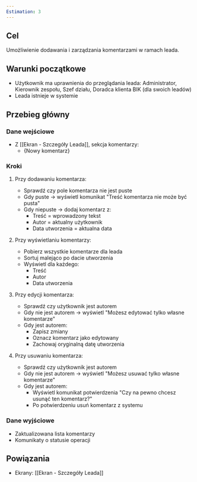 ```yaml
---
Estimation: 3
---
```



## Cel

Umożliwienie dodawania i zarządzania komentarzami w ramach leada.

## Warunki początkowe

- Użytkownik ma uprawnienia do przeglądania leada: Administrator, Kierownik zespołu, Szef działu, Doradca klienta BIK (dla swoich leadów)
- Leada istnieje w systemie

## Przebieg główny

### Dane wejściowe

- Z [[Ekran - Szczegóły Leada]], sekcja komentarzy:
  - {Nowy komentarz}

### Kroki

1. Przy dodawaniu komentarza:
   - Sprawdź czy pole komentarza nie jest puste
   - Gdy puste → wyświetl komunikat "Treść komentarza nie może być pusta"
   - Gdy niepuste → dodaj komentarz z:
     - Treść = wprowadzony tekst
     - Autor = aktualny użytkownik
     - Data utworzenia = aktualna data

2. Przy wyświetlaniu komentarzy:
   - Pobierz wszystkie komentarze dla leada
   - Sortuj malejąco po dacie utworzenia
   - Wyświetl dla każdego:
     - Treść
     - Autor
     - Data utworzenia

3. Przy edycji komentarza:
   - Sprawdź czy użytkownik jest autorem
   - Gdy nie jest autorem → wyświetl "Możesz edytować tylko własne komentarze"
   - Gdy jest autorem:
     - Zapisz zmiany
     - Oznacz komentarz jako edytowany
     - Zachowaj oryginalną datę utworzenia

4. Przy usuwaniu komentarza:
   - Sprawdź czy użytkownik jest autorem
   - Gdy nie jest autorem → wyświetl "Możesz usuwać tylko własne komentarze"
   - Gdy jest autorem:
     - Wyświetl komunikat potwierdzenia "Czy na pewno chcesz usunąć ten komentarz?"
     - Po potwierdzeniu usuń komentarz z systemu

### Dane wyjściowe

- Zaktualizowana lista komentarzy
- Komunikaty o statusie operacji

## Powiązania

- Ekrany: [[Ekran - Szczegóły Leada]]
